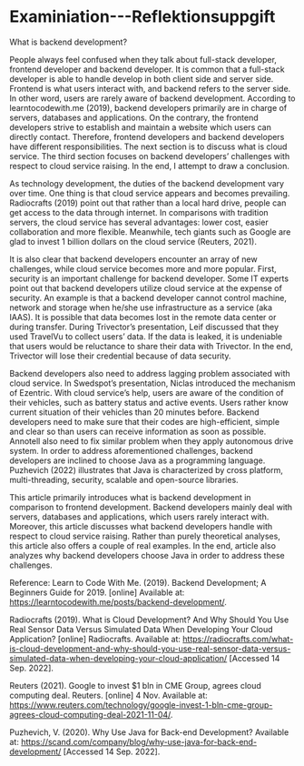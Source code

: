 # Examiniation---Reflektionsuppgift

What is backend development?

People always feel confused when they talk about full-stack developer, frontend developer and backend developer. It is common that a full-stack developer is able to handle develop in both client side and server side. Frontend is what users interact with, and backend refers to the server side. In other word, users are rarely aware of backend development. According to learntocodewith.me (2019), backend developers primarily are in charge of servers, databases and applications. On the contrary, the frontend developers strive to establish and maintain a website which users can directly contact. Therefore, frontend developers and backend developers have different responsibilities. The next section is to discuss what is cloud service. The third section focuses on backend developers’ challenges with respect to cloud service raising. In the end, I attempt to draw a conclusion.

As technology development, the duties of the backend development vary over time. One thing is that cloud service appears and becomes prevailing. Radiocrafts (2019) point out that rather than a local hard drive, people can get access to the data through internet. In comparisons with tradition servers, the cloud service has several advantages: lower cost, easier collaboration and more flexible. Meanwhile, tech giants such as Google are glad to invest 1 billion dollars on the cloud service (Reuters, 2021).

It is also clear that backend developers encounter an array of new challenges, while cloud service becomes more and more popular. First, security is an important challenge for backend developer. Some IT experts point out that backend developers utilize cloud service at the expense of security. An example is that a backend developer cannot control machine, network and storage when he/she use infrastructure as a service (aka IAAS). It is possible that data becomes lost in the remote data center or during transfer. During Trivector’s presentation, Leif discussed that they used TravelVu to collect users’ data. If the data is leaked, it is undeniable that users would be reluctance to share their data with Trivector.  In the end, Trivector will lose their credential because of data security. 

Backend developers also need to address lagging problem associated with cloud service. In Swedspot’s presentation, Niclas introduced the mechanism of Ezentric. With cloud service’s help, users are aware of the condition of their vehicles, such as battery status and active events. Users rather know current situation of their vehicles than 20 minutes before. Backend developers need to make sure that their codes are high-efficient, simple and clear so than users can receive information as soon as possible. Annotell also need to fix similar problem when they apply autonomous drive system. In order to address aforementioned challenges, backend developers are inclined to choose Java as a programming language. Puzhevich (2022) illustrates that Java is characterized by cross platform, multi-threading, security, scalable and open-source libraries. 

This article primarily introduces what is backend development in comparison to frontend development. Backend developers mainly deal with servers, databases and applications, which users rarely interact with. Moreover, this article discusses what backend developers handle with respect to cloud service raising. Rather than purely theoretical analyses, this article also offers a couple of real examples. In the end, article also analyzes why backend developers choose Java in order to address these challenges.

Reference:
Learn to Code With Me. (2019). Backend Development; A Beginners Guide for 2019. [online] Available at: https://learntocodewith.me/posts/backend-development/.

Radiocrafts (2019). What is Cloud Development? And Why Should You Use Real Sensor Data Versus Simulated Data When Developing Your Cloud Application? [online] Radiocrafts. Available at: https://radiocrafts.com/what-is-cloud-development-and-why-should-you-use-real-sensor-data-versus-simulated-data-when-developing-your-cloud-application/ [Accessed 14 Sep. 2022].

Reuters (2021). Google to invest $1 bln in CME Group, agrees cloud computing deal. Reuters. [online] 4 Nov. Available at: https://www.reuters.com/technology/google-invest-1-bln-cme-group-agrees-cloud-computing-deal-2021-11-04/.

Puzhevich, V. (2020). Why Use Java for Back-end Development? Available at: https://scand.com/company/blog/why-use-java-for-back-end-development/ [Accessed 14 Sep. 2022].


